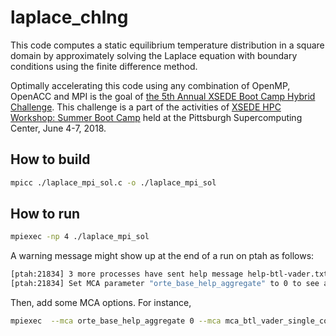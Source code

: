# laplace_chlng

This code computes a static equilibrium temperature distribution in a square domain by approximately solving the Laplace equation with boundary conditions using the finite difference method.

Optimally accelerating this code using any combination of OpenMP, OpenACC and MPI is the goal of [the 5th Annual XSEDE Boot Camp Hybrid Challenge][1]. This challenge is a part of the activities of [XSEDE HPC Workshop: Summer Boot Camp][2] held at the Pittsburgh Supercomputing Center, June 4-7, 2018.


## How to build
```BASH
mpicc ./laplace_mpi_sol.c -o ./laplace_mpi_sol
```

## How to run
```BASH
mpiexec -np 4 ./laplace_mpi_sol
```
A warning message might show up at the end of a run on ptah as follows:
```BASH
[ptah:21834] 3 more processes have sent help message help-btl-vader.txt / cma-permission-denied
[ptah:21834] Set MCA parameter "orte_base_help_aggregate" to 0 to see all help / error messages
```
Then, add some MCA options. For instance,
```BASH
mpiexec  --mca orte_base_help_aggregate 0 --mca mca_btl_vader_single_copy_mechanism cma -np 4 ./laplace_MPI
```

[1]: https://www.psc.edu/images/xsedetraining/BootCamp2018/Boot_Camp_Hybrid_Computing_Challenge_copy.pdf
[2]: https://www.psc.edu/hpc-workshop-series/summer-bootcamp-2018

